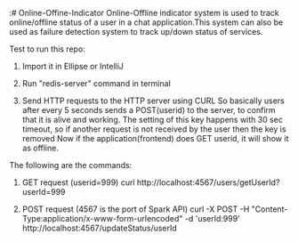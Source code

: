:# Online-Offine-Indicator
Online-Offline indicator system is used to track online/offline status of a user in a chat application.This system can also be used as failure detection system to track up/down status of services.

Test to run this repo:

1) Import it in Ellipse or IntelliJ

2) Run "redis-server" command in terminal

3) Send HTTP requests to the HTTP server using CURL
  So basically users after every 5 seconds sends a POST(userid) to the server, to confirm that it is alive and working.
  The setting of this key happens with 30 sec timeout, so if another request is not received by the user then the key is removed
  Now if the application(frontend) does GET userid, it will show it as offline.


  The following are the commands:
  1) GET request (userid=999)
    curl http://localhost:4567/users/getUserId?userId=999    	
    
  2) POST request (4567 is the port of Spark API)
    curl -X POST -H "Content-Type:application/x-www-form-urlencoded" -d 'userId:999' http://localhost:4567/updateStatus/userId 
